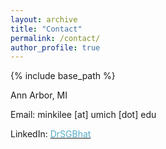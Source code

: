 ```yaml
---
layout: archive
title: "Contact"
permalink: /contact/
author_profile: true
---
```


{% include base_path %}

Ann Arbor, MI<br>

Email: minkilee [at] umich [dot] edu

LinkedIn: [<font color="#52ADC8">DrSGBhat</font>](https://www.linkedin.com/in/minki-lee-b214711a2/)

<!-- <embed src="https://www.linkedin.com/in/mrsandeshbhat" width="650" height="1800" type='application/pdf'> -->